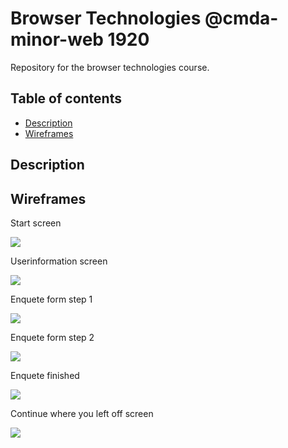 # Browser Technologies @cmda-minor-web 1920
Repository for the browser technologies course.

## Table of contents
* [Description](description)
* [Wireframes](wireframes)

## Description

## Wireframes

Start screen

<img src="./github/images/screen-1.png">

Userinformation screen

<img src="./github/images/screen-2.png">

Enquete form step 1

<img src="./github/images/screen-3.png">

Enquete form step 2

<img src="./github/images/screen-4.png">

Enquete finished

<img src="./github/images/screen-5.png">

Continue where you left off screen

<img src="./github/images/screen-6.png">
